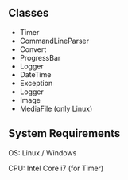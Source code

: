 
Classes
-------

* Timer
* CommandLineParser
* Convert
* ProgressBar
* Logger
* DateTime
* Exception
* Logger
* Image
* MediaFile (only Linux)

System Requirements
-------------------

OS: Linux / Windows 

CPU: Intel Core i7 (for Timer)

